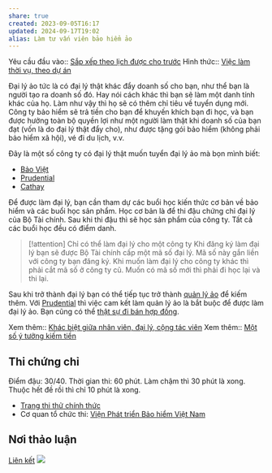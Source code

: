 ```yaml
---
share: true
created: 2023-09-05T16:17
updated: 2024-09-17T19:02
alias: Làm tư vấn viên bảo hiểm ảo
---
```

Yêu cầu đầu vào:: [Sắp xếp theo lịch được cho trước](../../../1%20Y%C3%AAu%20c%E1%BA%A7u%20%C4%91%E1%BA%A7u%20v%C3%A0o/Theo%20th%E1%BB%9Di%20gian/S%E1%BA%AFp%20x%E1%BA%BFp%20theo%20l%E1%BB%8Bch%20%C4%91%C6%B0%E1%BB%A3c%20cho%20tr%C6%B0%E1%BB%9Bc.md)
Hình thức:: [Việc làm thời vụ, theo dự án](../../../2%20H%C3%ACnh%20th%E1%BB%A9c/Vi%E1%BB%87c%20l%C3%A0m%20th%E1%BB%9Di%20v%E1%BB%A5,%20theo%20d%E1%BB%B1%20%C3%A1n.md)

Đại lý ảo tức là có đại lý thật khác đẩy doanh số cho bạn, như thể bạn là người tạo ra doanh số đó. Hay nói cách khác thì bạn sẽ làm một danh tính khác của họ. Làm như vậy thì họ sẽ có thêm chỉ tiêu về tuyển dụng mới. Công ty bảo hiểm sẽ trả tiền cho bạn để khuyến khích bạn đi học, và bạn được hưởng toàn bộ quyền lợi như một người làm thật khi doanh số của bạn đạt (vốn là do đại lý thật đẩy cho), như được tặng gói bảo hiểm (không phải bảo hiểm xã hội), vé đi du lịch, v.v.

Đây là một số công ty có đại lý thật muốn tuyển đại lý ảo mà bọn mình biết:
- [Bảo Việt](../../../../Ch%C3%ADnh%20s%C3%A1ch%20c%C3%B4ng%20ty/B%E1%BA%A3o%20hi%E1%BB%83m/%C4%90%E1%BA%A1i%20l%C3%BD%20v%C3%A0%20qu%E1%BA%A3n%20l%C3%BD/B%E1%BA%A3o%20Vi%E1%BB%87t.md)
- [Prudential](../../../../Ch%C3%ADnh%20s%C3%A1ch%20c%C3%B4ng%20ty/B%E1%BA%A3o%20hi%E1%BB%83m/%C4%90%E1%BA%A1i%20l%C3%BD%20v%C3%A0%20qu%E1%BA%A3n%20l%C3%BD/Prudential.md)
- [Cathay](../../../../Ch%C3%ADnh%20s%C3%A1ch%20c%C3%B4ng%20ty/B%E1%BA%A3o%20hi%E1%BB%83m/%C4%90%E1%BA%A1i%20l%C3%BD%20v%C3%A0%20qu%E1%BA%A3n%20l%C3%BD/Cathay.md)

Để được làm đại lý, bạn cần tham dự các buổi học kiến thức cơ bản về bảo hiểm và các buổi học sản phẩm. Học cơ bản là để thi đậu chứng chỉ đại lý của Bộ Tài chính. Sau khi thi đậu thì sẽ học sản phẩm của công ty. Tất cả các buổi học đều có điểm danh.

> [!attention] Chỉ có thể làm đại lý cho một công ty
> Khi đăng ký làm đại lý bạn sẽ được Bộ Tài chính cấp một mã số đại lý. Mã số này gắn liền với công ty bạn đăng ký. Khi muốn làm đại lý cho công ty khác thì phải cắt mã số ở công ty cũ. Muốn có mã số mới thì phải đi học lại và thi lại.

Sau khi trở thành đại lý bạn có thể tiếp tục trở thành [quản lý ảo](../../../../../%F0%9F%93%90%20D%E1%BB%B1%20%C3%A1n/Ch%E1%BA%A1y%20ch%E1%BB%89%20ti%C3%AAu/B%E1%BA%A3o%20hi%E1%BB%83m/Tuy%E1%BB%83n%20d%E1%BB%A5ng%20qu%E1%BA%A3n%20l%C3%BD%20%E1%BA%A3o.md) để kiếm thêm. Với [Prudential](../../../../Ch%C3%ADnh%20s%C3%A1ch%20c%C3%B4ng%20ty/B%E1%BA%A3o%20hi%E1%BB%83m/%C4%90%E1%BA%A1i%20l%C3%BD%20v%C3%A0%20qu%E1%BA%A3n%20l%C3%BD/Prudential.md) thì việc cam kết làm quản lý ảo là bắt buộc để được làm đại lý ảo. Bạn cũng có thể [thật sự đi bán hợp đồng](../../../../../%F0%9F%93%90%20D%E1%BB%B1%20%C3%A1n/Ch%E1%BA%A1y%20ch%E1%BB%89%20ti%C3%AAu/B%E1%BA%A3o%20hi%E1%BB%83m/Ki%E1%BA%BFm%20kh%C3%A1ch.md).

Xem thêm:: [Khác biệt giữa nhân viên, đại lý, cộng tác viên](../../../../../%E2%9A%A1Hi%E1%BB%83u%20bi%E1%BA%BFt%20s%C3%A2u/M%C3%B4%20h%C3%ACnh%20nh%C3%A2n%20s%E1%BB%B1/Kh%C3%A1c%20bi%E1%BB%87t%20gi%E1%BB%AFa%20nh%C3%A2n%20vi%C3%AAn,%20%C4%91%E1%BA%A1i%20l%C3%BD,%20c%E1%BB%99ng%20t%C3%A1c%20vi%C3%AAn.md)
Xem thêm:: [Một số ý tưởng kiếm tiền](../../index.md)

## Thi chứng chỉ
Điểm đậu: 30/40. Thời gian thi: 60 phút. Làm chậm thì 30 phút là xong. Thuộc hết đề rồi thì chỉ 10 phút là xong.

- [Trang thi thử chính thức](https://olt-exam.mof.gov.vn/Portal.IU.Exam/DoTest.aspx?key=ktfmo)
- Cơ quan tổ chức thi: [Viện Phát triển Bảo hiểm Việt Nam](https://vidi-e.mof.gov.vn/index.html "Trang chủ | VIDI")

## Nơi thảo luận
[Liên kết](https://discord.com/channels/898550123007709204/1255096567090643066/1255096567090643066)
![](https://i.imgur.com/ekqUkPR.png)
